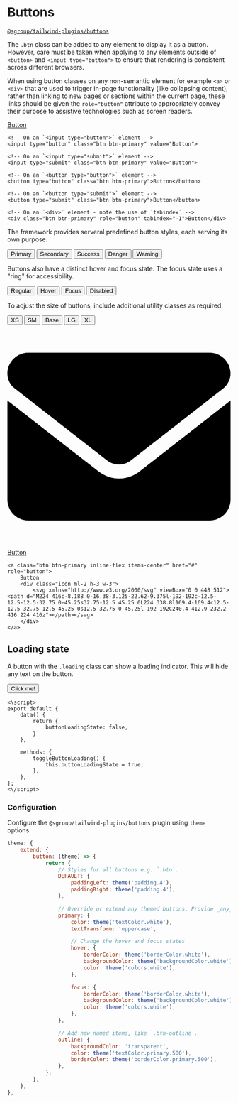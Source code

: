 # Buttons
[`@sgroup/tailwind-plugins/buttons`](https://github.com/sgroupdesign/sui/blob/main/packages/tailwind-plugins/src/buttons)

The `.btn` class can be added to any element to display it as a button. However, care must be taken when applying to any elements outside of `<button>` and `<input type="button">` to ensure that rendering is consistent across different browsers.

When using button classes on any non-semantic element for example `<a>` or `<div>` that are used to trigger in-page functionality (like collapsing content), rather than linking to new pages or sections within the current page, these links should be given the `role="button"` attribute to appropriately convey their purpose to assistive technologies such as screen readers.

<code-preview body-id="buttons-example" heading="Buttons">
    <!-- On an `<a>` element -->
    <a class="btn btn-primary" href="#" role="button">Button</a>

    <!-- On an `<input type="button">` element -->
    <input type="button" class="btn btn-primary" value="Button">

    <!-- On an `<input type="submit">` element -->
    <input type="submit" class="btn btn-primary" value="Button">

    <!-- On an `<button type="button">` element -->
    <button type="button" class="btn btn-primary">Button</button>

    <!-- On an `<button type="submit">` element -->
    <button type="submit" class="btn btn-primary">Button</button>

    <!-- On an `<div>` element - note the use of `tabindex` -->
    <div class="btn btn-primary" role="button" tabindex="-1">Button</div>
</code-preview>

The framework provides serveral predefined button styles, each serving its own purpose.

<code-preview body-id="buttons-example" heading="Theme">
    <button class="btn btn-primary">Primary</button>
    <button class="btn btn-secondary">Secondary</button>
    <button class="btn btn-green">Success</button>
    <button class="btn btn-red">Danger</button>
    <button class="btn btn-orange">Warning</button>
</code-preview>

Buttons also have a distinct hover and focus state. The focus state uses a "ring" for accessibility.

<code-preview body-id="buttons-example" heading="States">
    <button class="btn btn-primary">Regular</button>
    <button class="btn btn-primary btn-hover">Hover</button>
    <button class="btn btn-primary btn-focus">Focus</button>
    <button class="btn btn-primary disabled">Disabled</button>
</code-preview>

To adjust the size of buttons, include additional utility classes as required.

<code-preview body-id="buttons-example" heading="Sizes">
    <button class="btn btn-primary px-2.5 py-1.5 text-xs">XS</button>
    <button class="btn btn-primary px-3 py-2 text-sm leading-4">SM</button>
    <button class="btn btn-primary px-4 py-2 text-sm">Base</button>
    <button class="btn btn-primary px-4 py-2 text-base">LG</button>
    <button class="btn btn-primary px-6 py-3 text-base">XL</button>
</code-preview>

<code-preview body-id="buttons-example" heading="With icons">
    <a class="btn btn-primary inline-flex items-center" href="#" role="button">
        <div class="icon mr-2 h-4 w-4">
            <svg xmlns="http://www.w3.org/2000/svg" viewBox="0 0 512 512"><path d="M256 352c-16.53 0-33.06-5.422-47.16-16.41L0 173.2V400C0 426.5 21.49 448 48 448h416c26.51 0 48-21.49 48-48V173.2l-208.8 162.5C289.1 346.6 272.5 352 256 352zM16.29 145.3l212.2 165.1c16.19 12.6 38.87 12.6 55.06 0l212.2-165.1C505.1 137.3 512 125 512 112C512 85.49 490.5 64 464 64h-416C21.49 64 0 85.49 0 112C0 125 6.01 137.3 16.29 145.3z"></path></svg>
        </div>
        Button
    </a>

    <a class="btn btn-primary inline-flex items-center" href="#" role="button">
        Button
        <div class="icon ml-2 h-3 w-3">
            <svg xmlns="http://www.w3.org/2000/svg" viewBox="0 0 448 512"><path d="M224 416c-8.188 0-16.38-3.125-22.62-9.375l-192-192c-12.5-12.5-12.5-32.75 0-45.25s32.75-12.5 45.25 0L224 338.8l169.4-169.4c12.5-12.5 32.75-12.5 45.25 0s12.5 32.75 0 45.25l-192 192C240.4 412.9 232.2 416 224 416z"></path></svg>
        </div>
    </a>
</code-preview>

## Loading state
A button with the `.loading` class can show a loading indicator. This will hide any text on the button.

<code-preview body-id="buttons-example-loading" heading="Loading">
    <button class="btn btn-primary" :class="{ 'loading': buttonLoadingState }" @click.prevent="toggleButtonLoading">Click me!</button>

    <\script>
    export default {
        data() {
            return {
                buttonLoadingState: false,
            }
        },

        methods: {
            toggleButtonLoading() {
                this.buttonLoadingState = true;
            },
        },
    };
    <\/script>
</code-preview>

### Configuration
Configure the `@sgroup/tailwind-plugins/buttons` plugin using `theme` options.

```js
theme: {
    extend: {
        button: (theme) => {
            return {
                // Styles for all buttons e.g. `.btn`.
                DEFAULT: {
                    paddingLeft: theme('padding.4'),
                    paddingRight: theme('padding.4'),
                },

                // Override or extend any themed buttons. Provide _any_ CSS property.
                primary: {
                    color: theme('textColor.white'),
                    textTransform: 'uppercase',

                    // Change the hover and focus states
                    hover: {
                        borderColor: theme('borderColor.white'),
                        backgroundColor: theme('backgroundColor.white'),
                        color: theme('colors.white'),
                    },

                    focus: {
                        borderColor: theme('borderColor.white'),
                        backgroundColor: theme('backgroundColor.white'),
                        color: theme('colors.white'),
                    },
                },

                // Add new named items, like `.btn-outline`.
                outline: {
                    backgroundColor: 'transparent',
                    color: theme('textColor.primary.500'),
                    borderColor: theme('borderColor.primary.500'),
                },
            };
        },
    },
},
```
